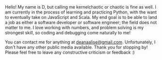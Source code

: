 
Hello! My name is D, but calling me kernelchaotic or chaotic is fine as well. 
I am currently in the process of learning and practicing Python, with the want to eventually take on JavaScript and Scala.
My end goal is to be able to land a job as either a software developer or software engineer; the field does not matter to me.
I love working with numbers, and problem solving is my strongest skill, so coding and debugging come naturally to me!

You can contact me for anything at deanaalise@gmail.com. Unfortunately, I don't have any other public media available.
Thank you for stopping by! Please feel free to leave any constructive criticism or feedback :)
